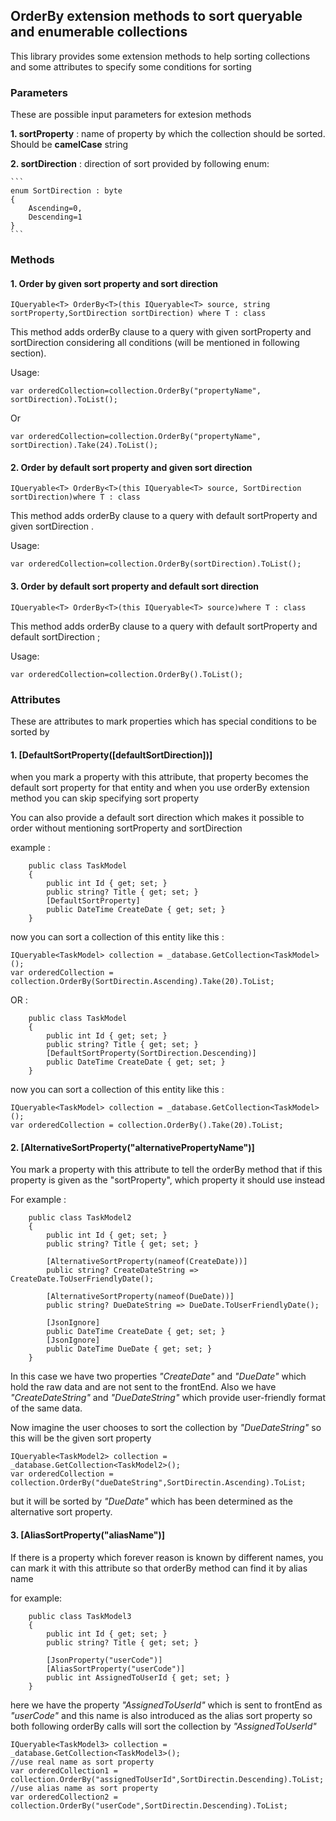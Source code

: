 ## OrderBy extension methods to sort queryable and enumerable collections 
This library provides some extension methods to help sorting collections and some attributes to specify some conditions for sorting 

### Parameters
These are possible input parameters for extesion methods

**1. sortProperty** : name of property by which the collection should be sorted. Should be **camelCase** string

**2. sortDirection** : direction of sort provided by following enum:

    ```
    enum SortDirection : byte
    {
        Ascending=0,
        Descending=1
    }
    ```
 
 ### Methods
#### 1. Order by given sort property and sort direction
 ```
 IQueryable<T> OrderBy<T>(this IQueryable<T> source, string sortProperty,SortDirection sortDirection) where T : class
 ```
 This method adds orderBy clause to a query with given sortProperty and sortDirection considering all conditions (will be mentioned in following section).

 Usage: 
 ```
 var orderedCollection=collection.OrderBy("propertyName", sortDirection).ToList();
 ```
  Or
 ```
 var orderedCollection=collection.OrderBy("propertyName", sortDirection).Take(24).ToList();
 ```

#### 2. Order by default sort property and given sort direction
```
IQueryable<T> OrderBy<T>(this IQueryable<T> source, SortDirection sortDirection)where T : class
```
 This method adds orderBy clause to a query with default sortProperty and given sortDirection .

 Usage: 
 ```
 var orderedCollection=collection.OrderBy(sortDirection).ToList();
 ```

#### 3. Order by default sort property and default sort direction
```
IQueryable<T> OrderBy<T>(this IQueryable<T> source)where T : class
```
 This method adds orderBy clause to a query with default sortProperty and default sortDirection ;

Usage: 
 ```
 var orderedCollection=collection.OrderBy().ToList();
 ```

### Attributes
These are attributes to mark properties which has special conditions to be sorted by

#### 1. [DefaultSortProperty([defaultSortDirection])]

when you mark a property with this attribute, that property becomes the default sort property for that entity and when you use orderBy extension method you can skip specifying sort property 
    
You can also provide a default sort direction which makes it possible to order without mentioning sortProperty and sortDirection

example : 
```
    public class TaskModel 
    {
        public int Id { get; set; }
        public string? Title { get; set; }
        [DefaultSortProperty]
        public DateTime CreateDate { get; set; }
    }
```
now you can sort a collection of this entity like this : 

```
IQueryable<TaskModel> collection = _database.GetCollection<TaskModel>();
var orderedCollection = collection.OrderBy(SortDirectin.Ascending).Take(20).ToList;
```
OR : 

```
    public class TaskModel 
    {
        public int Id { get; set; }
        public string? Title { get; set; }
        [DefaultSortProperty(SortDirection.Descending)]
        public DateTime CreateDate { get; set; }
    }
```
now you can sort a collection of this entity like this : 

```
IQueryable<TaskModel> collection = _database.GetCollection<TaskModel>();
var orderedCollection = collection.OrderBy().Take(20).ToList;
```


#### 2. [AlternativeSortProperty("alternativePropertyName")]

You mark a property with this attribute to tell the orderBy method that  if this property is given as the "sortProperty", which property it should use instead

For example :

```
    public class TaskModel2
    {
        public int Id { get; set; }
        public string? Title { get; set; }

        [AlternativeSortProperty(nameof(CreateDate))]
        public string? CreateDateString => CreateDate.ToUserFriendlyDate();

        [AlternativeSortProperty(nameof(DueDate))]
        public string? DueDateString => DueDate.ToUserFriendlyDate();

        [JsonIgnore]
        public DateTime CreateDate { get; set; }
        [JsonIgnore]
        public DateTime DueDate { get; set; }
    }
```
In this case we have two properties *"CreateDate"* and *"DueDate"* which hold the raw data and are not sent to the frontEnd. Also we have *"CreateDateString"* and *"DueDateString"* which provide user-friendly format of the same data.

Now imagine the user chooses to sort the collection by *"DueDateString"* so this will be the given sort property

```
IQueryable<TaskModel2> collection = _database.GetCollection<TaskModel2>();
var orderedCollection = collection.OrderBy("dueDateString",SortDirectin.Ascending).ToList;
```

but it will be sorted by *"DueDate"* which has been determined as the alternative sort property.

#### 3. [AliasSortProperty("aliasName")]

If there is a property which forever reason is known by different names, you can mark it with this attribute so that orderBy method can find it by alias name

for example:
```
    public class TaskModel3
    {
        public int Id { get; set; }
        public string? Title { get; set; }
        
        [JsonProperty("userCode")]
        [AliasSortProperty("userCode")]
        public int AssignedToUserId { get; set; }
    }
```

here we have the property *"AssignedToUserId"* which is sent to frontEnd as *"userCode"* and this name is also introduced as the alias sort property so both following orderBy calls will sort the collection by *"AssignedToUserId"*

```
IQueryable<TaskModel3> collection = _database.GetCollection<TaskModel3>();
//use real name as sort property
var orderedCollection1 = collection.OrderBy("assignedToUserId",SortDirectin.Descending).ToList;
//use alias name as sort property
var orderedCollection2 = collection.OrderBy("userCode",SortDirectin.Descending).ToList;
```




